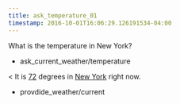 ```yaml
---
title: ask_temperature_01
timestamp: 2016-10-01T16:06:29.126191534-04:00
---
```


What is the temperature in New York?
* ask_current_weather/temperature

< It is [72](temperature) degrees in [New York](city) right now.
* provdide_weather/current
